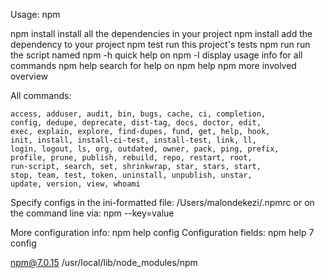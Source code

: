 
Usage: npm <command>

npm install        install all the dependencies in your project
npm install <foo>  add the <foo> dependency to your project
npm test           run this project's tests
npm run <foo>      run the script named <foo>
npm <command> -h   quick help on <command>
npm -l             display usage info for all commands
npm help <term>    search for help on <term>
npm help npm       more involved overview

All commands:

    access, adduser, audit, bin, bugs, cache, ci, completion,
    config, dedupe, deprecate, dist-tag, docs, doctor, edit,
    exec, explain, explore, find-dupes, fund, get, help, hook,
    init, install, install-ci-test, install-test, link, ll,
    login, logout, ls, org, outdated, owner, pack, ping, prefix,
    profile, prune, publish, rebuild, repo, restart, root,
    run-script, search, set, shrinkwrap, star, stars, start,
    stop, team, test, token, uninstall, unpublish, unstar,
    update, version, view, whoami

Specify configs in the ini-formatted file:
    /Users/malondekezi/.npmrc
or on the command line via: npm <command> --key=value

More configuration info: npm help config
Configuration fields: npm help 7 config

npm@7.0.15 /usr/local/lib/node_modules/npm


